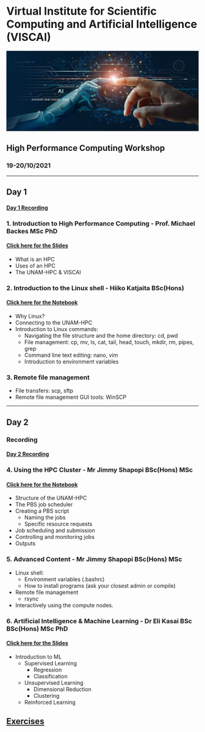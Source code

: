 # Virtual Institute for Scientific Computing and Artificial Intelligence (VISCAI)
<img src="ai.png" style="width:800px">

## High Performance Computing Workshop
### 19-20/10/2021

___________________________________________________________________________________


## Day 1


#### <a href="https://drive.google.com/file/d/1AP4a19qCyAYTyjWldyr8TZMrW6FcVxIs/view?usp=sharing" target="_blank">Day 1 Recording</a>

### 1. Introduction to High Performance Computing - Prof. Michael Backes MSc PhD 

#### <a href="https://unam164-my.sharepoint.com/:p:/g/personal/mbackes_unam_na/EVivDvPGOUhKreIYNL2IlVgBZl8DdBTFJcRZ7x3QBUM--w?e=jKIxed" target="_blank">Click here for the Slides</a>

- What is an HPC
- Uses of an HPC
- The UNAM-HPC & VISCAI

### 2. Introduction to the Linux shell - Hiiko Katjaita BSc(Hons)

#### [Click here for the Notebook](Day1/Introduction_to_Linux.ipynb)

* Why Linux?
* Connecting to the UNAM-HPC
* Introduction to Linux commands:
    * Navigating the file structure and the home directory: cd, pwd
    * File management: cp, mv, ls, cat, tail, head, touch, mkdir, rm, pipes, grep
    * Command line text editing: nano, vim
    * Introduction to environment variables

### 3. Remote file management
* File transfers: scp, sftp
* Remote file management GUI tools: WinSCP
__________________________________________________________________



## Day 2

### Recording

#### <a href="https://youtu.be/5amY6crgXNg" target="_blank">Day 2 Recording</a>

### 4. Using the HPC Cluster - Mr Jimmy Shapopi BSc(Hons) MSc

#### [Click here for the Notebook](Day2/HPC_PBS.ipynb)

* Structure of the UNAM-HPC
* The PBS job scheduler 
* Creating a PBS script
    * Naming the jobs
    * Specific resource requests
* Job scheduling and submission
* Controlling and monitoring jobs
* Outputs


### 5. Advanced Content - Mr Jimmy Shapopi BSc(Hons) MSc
* Linux shell:
    * Environment variables (.bashrc)
    * How to install programs (ask your closest admin or compile)
* Remote file management
    * rsync
* Interactively using the compute nodes.

### 6. Artificial Intelligence & Machine Learning - Dr Eli Kasai BSc BSc(Hons) MSc PhD

#### [Click here for the Slides](Day2/M.Backes-VI-SCAI_AI.PPTX)

* Introduction to ML
    * Supervised Learning
        - Regression
        - Classification
    * Unsupervised Learning
        - Dimensional Reduction
        - Clustering
    * Reinforced Learning

## [Exercises](Exercises/exe.ipynb)

